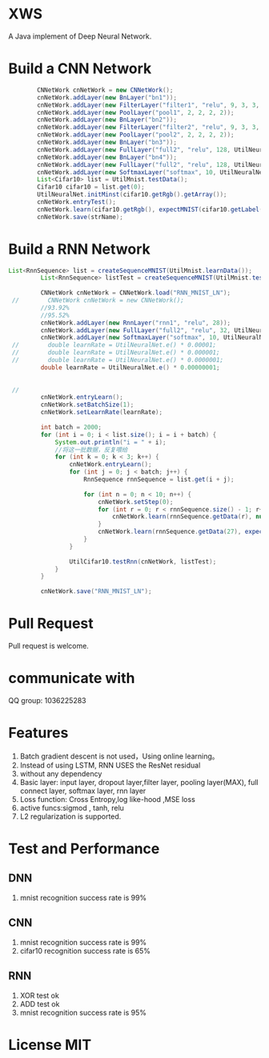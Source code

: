 # XWS
A Java implement of Deep Neural Network.

# Build a CNN Network
```java       
        CNNetWork cnNetWork = new CNNetWork();
        cnNetWork.addLayer(new BnLayer("bn1"));
        cnNetWork.addLayer(new FilterLayer("filter1", "relu", 9, 3, 3, 1, 1, 0, UtilNeuralNet.e() * 0.0000000001));
        cnNetWork.addLayer(new PoolLayer("pool1", 2, 2, 2, 2));
        cnNetWork.addLayer(new BnLayer("bn2"));
        cnNetWork.addLayer(new FilterLayer("filter2", "relu", 9, 3, 3, 1, 1, 0, UtilNeuralNet.e() * 0.0000000001));
        cnNetWork.addLayer(new PoolLayer("pool2", 2, 2, 2, 2));
        cnNetWork.addLayer(new BnLayer("bn3"));
        cnNetWork.addLayer(new FullLayer("full2", "relu", 128, UtilNeuralNet.e() * 0.00000000001));
        cnNetWork.addLayer(new BnLayer("bn4"));
        cnNetWork.addLayer(new FullLayer("full2", "relu", 128, UtilNeuralNet.e() * 0.00000000001));
        cnNetWork.addLayer(new SoftmaxLayer("softmax", 10, UtilNeuralNet.e() * 0.00000000001));
        List<Cifar10> list = UtilMnist.testData();
        Cifar10 cifar10 = list.get(0);
        UtilNeuralNet.initMinst(cifar10.getRgb().getArray());
        cnNetWork.entryTest();
        cnNetWork.learn(cifar10.getRgb(), expectMNIST(cifar10.getLabel()));
        cnNetWork.save(strName);

```
# Build a RNN Network
```JAVA 
List<RnnSequence> list = createSequenceMNIST(UtilMnist.learnData());
         List<RnnSequence> listTest = createSequenceMNIST(UtilMnist.testData());
 
         CNNetWork cnNetWork = CNNetWork.load("RNN_MNIST_LN");
 //        CNNetWork cnNetWork = new CNNetWork();
         //93.92%
         //95.52%
         cnNetWork.addLayer(new RnnLayer("rnn1", "relu", 28));
         cnNetWork.addLayer(new FullLayer("full2", "relu", 32, UtilNeuralNet.e() * 0.00000000001));
         cnNetWork.addLayer(new SoftmaxLayer("softmax", 10, UtilNeuralNet.e() * 0.00000000001));
 //        double learnRate = UtilNeuralNet.e() * 0.00001;
 //        double learnRate = UtilNeuralNet.e() * 0.000001;
 //        double learnRate = UtilNeuralNet.e() * 0.0000001;
         double learnRate = UtilNeuralNet.e() * 0.00000001;
 
 
 //
         cnNetWork.entryLearn();
         cnNetWork.setBatchSize(1);
         cnNetWork.setLearnRate(learnRate);
 
         int batch = 2000;
         for (int i = 0; i < list.size(); i = i + batch) {
             System.out.println("i = " + i);
             //将这一批数据，反复喂给
             for (int k = 0; k < 3; k++) {
                 cnNetWork.entryLearn();
                 for (int j = 0; j < batch; j++) {
                     RnnSequence rnnSequence = list.get(i + j);
 
                     for (int n = 0; n < 10; n++) {
                         cnNetWork.setStep(0);
                         for (int r = 0; r < rnnSequence.size() - 1; r++) {
                             cnNetWork.learn(rnnSequence.getData(r), null);
                         }
                         cnNetWork.learn(rnnSequence.getData(27), expectMNIST(rnnSequence.get(27).getValue()));
                     }
                 }
 
                 UtilCifar10.testRnn(cnNetWork, listTest);
             }
         }
 
         cnNetWork.save("RNN_MNIST_LN");
```
# Pull Request
Pull request is welcome.
# communicate with
QQ group: 1036225283

# Features
1. Batch gradient descent is not used，Using online learning。
2. Instead of using LSTM, RNN USES the ResNet residual
3. without any dependency
4. Basic layer: input layer, dropout layer,filter layer, pooling layer(MAX), full connect layer, softmax layer, rnn layer 
5. Loss function: Cross Entropy,log like-hood ,MSE loss
6. active funcs:sigmod , tanh, relu
7. L2 regularization is supported.

# Test and Performance
## DNN
1. mnist recognition success rate is 99%
## CNN
1. mnist recognition success rate is 99%
2. cifar10 recognition success rate is 65%
## RNN
1. XOR test ok
2. ADD test ok
3. mnist recognition success rate is 95%

# License MIT

